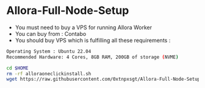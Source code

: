 # Allora-Full-Node-Setup

- You must need to buy a VPS for running Allora Worker
- You can buy from : Contabo
- You should buy VPS which is fulfilling all these requirements : 
```bash
Operating System : Ubuntu 22.04
Recommended Hardware: 4 Cores, 8GB RAM, 200GB of storage (NVME)
```
```bash
cd $HOME
rm -rf alloraoneclickinstall.sh
wget https://raw.githubusercontent.com/0xtnpxsgt/Allora-Full-Node-Setup/main/install_allora.sh && chmod +x install_allora.sh && ./install_allora.sh
```
